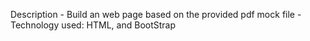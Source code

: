 Description
    - Build an web page based on the provided pdf mock file
    - Technology used: HTML, and BootStrap
